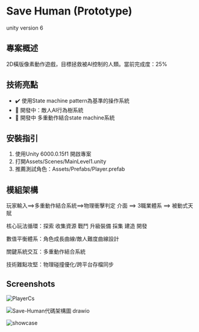 # Save Human (Prototype)
unity version 6

## 專案概述
2D橫版像素動作遊戲，目標拯救被AI控制的人類。當前完成度：25%

## 技術亮點
- ✔️ 使用State machine pattern為基準的操作系統
- 🚧 開發中：敵人AI行為樹系統
- 🚧 開發中 多重動作結合state machine系統
## 安裝指引
1. 使用Unity 6000.0.15f1 開啟專案
2. 打開Assets/Scenes/MainLevel1.unity
3. 推薦測試角色：Assets/Prefabs/Player.prefab

## 模組架構
玩家輸入==>多重動作結合系統==>物理衝擊判定
介面 ==> 3職業體系 ==> 被動式天賦 

核心玩法循環：探索 收集資源 戰鬥 升級裝備 採集 建造 開發

數值平衡體系：角色成長曲線/敵人難度曲線設計

關鍵系統交互：多重動作結合系統

技術難點攻堅：物理碰撞優化/跨平台存檔同步

## Screenshots
![PlayerCs](https://github.com/user-attachments/assets/ec1098ca-b23c-4c93-aef7-e64508f98712)

![Save-Human代碼架構圖 drawio](https://github.com/user-attachments/assets/8d005c8b-01fc-474e-8217-d7ce56a33fe1)

![showcase](https://github.com/user-attachments/assets/26b3b5e7-1dd9-4af0-9394-5d0379709b1b)

